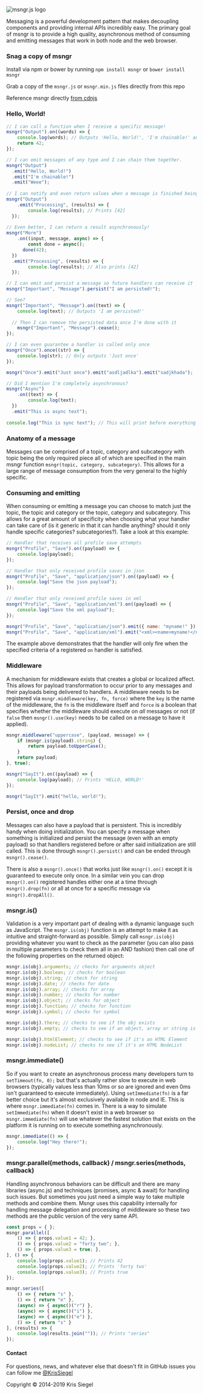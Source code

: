 <img src="https://github.com/KrisSiegel/msngr.js/raw/master/resources/logo.png" alt="msngr.js logo" title="msngr.js logo" />

Messaging is a powerful development pattern that makes decoupling components and providing internal APIs incredibly easy. The primary goal of msngr is to provide a high quality, asynchronous method of consuming and emitting messages that work in both node and the web browser.

### Snag a copy of msngr
Install via npm or bower by running ```npm install msngr``` or ```bower install msngr```

Grab a copy of the ```msngr.js``` or ```msngr.min.js``` files directly from this repo

Reference msngr directly [from cdnjs](https://cdnjs.com/libraries/msngr)

### Hello, World!
```javascript
// I can call a function when I receive a specific message!
msngr("Output").on((words) => {
    console.log(words); // Outputs 'Hello, World!', 'I'm chainable!' and 'Weee'
    return 42;
});

// I can emit messages of any type and I can chain them together.
msngr("Output")
  .emit("Hello, World!")
  .emit("I'm chainable!")
  .emit("Weee");
  
// I can notify and even return values when a message is finished being processed
msngr("Output")
    .emit("Processing", (results) => {
        console.log(results); // Prints [42]
  });
  
// Even better, I can return a result asynchronously!
msngr("More")
    .on((input, message, async) => {
        const done = async();
      done(42);
  })
  .emit("Processing", (results) => {
        console.log(results); // Also prints [42]
  });

// I can emit and persist a message so future handlers can receive it
msngr("Important", "Message").persist("I am persisted!");

// See?
msngr("Important", "Message").on((text) => {
    console.log(text); // Outputs 'I am persisted!'
  
  // Then I can remove the persisted data once I'm done with it
    msngr("Important", "Message").cease();
});

// I can even guarantee a handler is called only once
msngr("Once").once((str) => {
    console.log(str); // Only outputs 'Just once'
});

msngr("Once").emit("Just once").emit("asdljadlka").emit("sadjkhada");

// Did I mention I'm completely asynchronous?
msngr("Async")
    .on((text) => {
        console.log(text);
  })
  .emit("This is async text");
  
console.log("This is sync text"); // This will print before everything in this example
```

### Anatomy of a message
Messages can be comprised of a topic, category and subcategory with topic being the only required piece all of which are specified in the main msngr function ```msngr(topic, category, subcategory)```. This allows for a large range of message consumption from the very general to the highly specific.

### Consuming and emitting
When consuming or emitting a message you can choose to match just the topic, the topic and category or the topic, category and subcategory. This allows for a great amount of specificity when choosing what your handler can take care of (is it generic in that it can handle anything? should it only handle specific categories? subcategories?). Take a look at this example:

```javascript
// Handler that receives all profile save attempts
msngr("Profile", "Save").on((payload) => {
    console.log(payload);
});

// Handler that only received profile saves in json
msngr("Profile", "Save", "application/json").on((payload) => {
    console.log("Save the json payload");
});

// Handler that only received profile saves in xml
msngr("Profile", "Save", "application/xml").on((payload) => {
    console.log("Save the xml payload");
});

msngr("Profile", "Save", "application/json").emit({ name: "myname!" });
msngr("Profile", "Save", "application/xml").emit("<xml><name>myname!</name></xml>");
```

The example above demonstrates that the handler will only fire when the specified criteria of a registered ```on``` handler is satisfied.

### Middleware
A mechanism for middleware exists that creates a global or localized affect. This allows for payload transformation to occur prior to any messages and their payloads being delivered to handlers. A middleware needs to be registered via ```msngr.middleware(key, fn, force)``` where the ```key``` is the name of the middleware, the ```fn``` is the middleware itself and ```force``` is a boolean that specifies whether the middleware should execute on *all* messages or not (if ```false``` then ```msngr().use(key)``` needs to be called on a message to have it applied).

```javascript
msngr.middleware("uppercase", (payload, message) => {
    if (msngr.is(payload).string) {
        return payload.toUpperCase();
    }
    return payload;
}, true);

msngr("SayIt").on((payload) => {
    console.log(payload); // Prints 'HELLO, WORLD!'
});

msngr("SayIt").emit("hello, world!");
```

### Persist, once and drop
Messages can also have a payload that is persistent. This is incredibly handy when doing initialization. You can specify a message when something is initialized and persist the message (even with an empty payload) so that handlers registered before or after said initialization are still called. This is done through ```msngr().persist()``` and can be ended through ```msngr().cease()```.

There is also a ```msngr().once()``` that works just like ```msngr().on()``` except it is guaranteed to execute only once. In a similar vein you can drop ```msngr().on()``` registered handles either one at a time through ```msngr().drop(fn)``` or all at once for a specific message via ```msngr().dropAll()```.

### msngr.is()
Validation is a very important part of dealing with a dynamic language such as JavaScript. The ```msngr.is(obj)``` function is an attempt to make it as intuitive and straight-forward as possible. Simply call ```msngr.is(obj)``` providing whatever you want to check as the parameter (you can also pass in multiple parameters to check them all in an AND fashion) then call one of the following properties on the returned object:

```javascript
msngr.is(obj).arguments; // checks for arguments object
msngr.is(obj).boolean; // checks for boolean
msngr.is(obj).string; // check for string
msngr.is(obj).date; // checks for date
msngr.is(obj).array; // checks for array
msngr.is(obj).number; // checks for number
msngr.is(obj).object; // checks for object
msngr.is(obj).function; // checks for function
msngr.is(obj).symbol; // checks for symbol

msngr.is(obj).there; // checks to see if the obj exists
msngr.is(obj).empty; // checks to see if an object, array or string is empty (including null and undefined)

msngr.is(obj).htmlElement; // checks to see if it's an HTML Element
msngr.is(obj).nodeList; // checks to see if it's an HTML NodeList
```

### msngr.immediate()
So if you want to create an asynchronous process many developers turn to ```setTimeout(fn, 0);``` but that's actually rather slow to execute in web browsers (typically values less than 10ms or so are ignored and even 0ms isn't guaranteed to execute immediately). Using ```setImmediate(fn)``` is a far better choice but it's almost exclusively available in node and IE. This is where ```msngr.immediate(fn)``` comes in. There is a way to simulate ```setImmediate(fn)``` when it doesn't exist in a web browser so ```msngr.immediate(fn)``` will use whatever the fastest solution that exists on the platform it is running on to execute something asynchronously.

```javascript
msngr.immediate(() => {
    console.log("Hey there!");
});

```

### msngr.parallel(methods, callback) / msngr.series(methods, callback)
Handling asynchronous behaviors can be difficult and there are many libraries (async.js) and techniques (promises, async & await) for handling such issues. But sometimes you just need a simple way to take multiple methods and combine them. Msngr uses this capability internally for handling message delegation and processing of middleware so these two methods are the public version of the very same API.

```javascript
const props = { };
msngr.parallel([
    () => { props.value1 = 42; },
    () => { props.value2 = "forty two"; },
    () => { props.value3 = true; },
], () => {
    console.log(props.value1); // Prints 42
    console.log(props.value2); // Prints 'forty two'
    console.log(props.value3); // Prints true
});

msngr.series([
    () => { return "s" },
    () => { return "e" },
    (async) => { async()("r") },
    (async) => { async()("i") },
    (async) => { async()("e") },
    () => { return "s" }
], (results) => {
    console.log(results.join("")); // Prints "series"
});
```

#### Contact
For questions, news, and whatever else that doesn't fit in GitHub issues you can follow me [@KrisSiegel](https://twitter.com/KrisSiegel)

Copyright © 2014-2019 Kris Siegel
